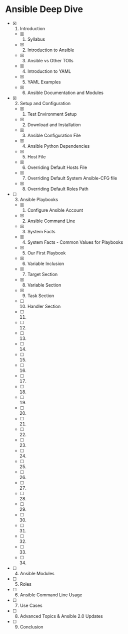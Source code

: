 # Ansible Deep Dive

- [x] 01. Introduction
	- [x] 01. Syllabus
	- [x] 02. Introduction to Ansible
	- [x] 03. Ansible vs Other TOlls
	- [x] 04. Introduction to YAML
	- [x] 05. YAML Examples
	- [x] 06. Ansible Documentation and Modules
- [x] 02. Setup and Configuration
	- [x] 01. Test Environment Setup
	- [x] 02. Download and Installation
	- [x] 03. Ansible Configuration File
	- [x] 04. Ansible Python Dependencies
	- [x] 05. Host File
	- [x] 06. Overriding Default Hosts File
	- [x] 07. Overriding Default System Ansible-CFG file
	- [x] 08. Overriding Default Roles Path
- [ ] 03. Ansible Playbooks
	- [x] 01. Configure Ansible Account
	- [x] 02. Ansible Command Line
	- [x] 03. System Facts
	- [x] 04. System Facts - Common Values for Playbooks
	- [x] 05. Our First Playbook
	- [x] 06. Variable Inclusion
	- [x] 07. Target Section
	- [x] 08. Variable Section
	- [x] 09. Task Section
	- [ ] 10. Handler Section
	- [ ] 11. 
	- [ ] 12. 
	- [ ] 13. 
	- [ ] 14. 
	- [ ] 15. 
	- [ ] 16. 
	- [ ] 17. 
	- [ ] 18. 
	- [ ] 19. 
	- [ ] 20. 
	- [ ] 21. 
	- [ ] 22. 
	- [ ] 23. 
	- [ ] 24. 
	- [ ] 25. 
	- [ ] 26. 
	- [ ] 27. 
	- [ ] 28. 
	- [ ] 29. 
	- [ ] 30. 
	- [ ] 31. 
	- [ ] 32. 
	- [ ] 33. 
	- [ ] 34. 
- [ ] 04. Ansible Modules
- [ ] 05. Roles
- [ ] 06. Ansible Command Line Usage
- [ ] 07. Use Cases
- [ ] 08. Advanced Topics & Ansible 2.0 Updates
- [ ] 09. Conclusion
